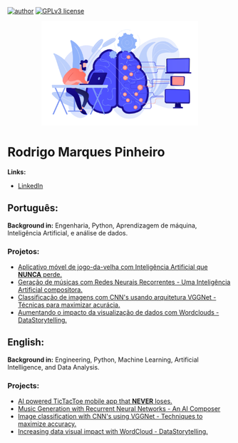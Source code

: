 [![author](https://img.shields.io/badge/author-rodrigo_marques-red.svg)](https://www.linkedin.com/in/rodrigo-marques-pinheiro-0748131b5/) [![GPLv3 license](https://img.shields.io/badge/License-GPLv3-blue.svg)](http://perso.crans.org/besson/LICENSE.html)

<center><img width="70%" src="banner.jpg"></center>

# Rodrigo Marques Pinheiro

**Links:**
* [LinkedIn](https://www.linkedin.com/in/rodrigo-marques-pinheiro-0748131b5/)

## **Português:**

**Background in:** Engenharia, Python, Aprendizagem de máquina, Inteligência Artificial, e análise de dados.

### Projetos:

* [Aplicativo móvel de jogo-da-velha com Inteligência Artificial que **NUNCA** perde.](https://github.com/RodrigoMarquesP/TicTacToe_mobile_app)
* [Geração de músicas com Redes Neurais Recorrentes - Uma Inteligência Artificial compositora.](https://github.com/RodrigoMarquesP/Music_Generation_with_Recurrent_Neural_Networks-An_AI_Composer)
* [Classificação de imagens com CNN's usando arquitetura VGGNet - Técnicas para maximizar acurácia.](https://github.com/RodrigoMarquesP/Image_classification_with_CNNs_using_VGGNet)
* [Aumentando o impacto da visualização de dados com Wordclouds - DataStorytelling.](https://github.com/RodrigoMarquesP/Visual_impact_with_wordcloud)






## **English:**

**Background in:** Engineering, Python, Machine Learning, Artificial Intelligence, and Data Analysis.

### Projects:

* [AI powered TicTacToe mobile app that **NEVER** loses.](https://github.com/RodrigoMarquesP/TicTacToe_mobile_app)
* [Music Generation with Recurrent Neural Networks - An AI Composer](https://github.com/RodrigoMarquesP/Music_Generation_with_Recurrent_Neural_Networks-An_AI_Composer)
* [Image classification with CNN's using VGGNet - Techniques to maximize accuracy.](https://github.com/RodrigoMarquesP/Image_classification_with_CNNs_using_VGGNet)
* [Increasing data visual impact with WordCloud - DataStorytelling.](https://github.com/RodrigoMarquesP/Visual_impact_with_wordcloud)
